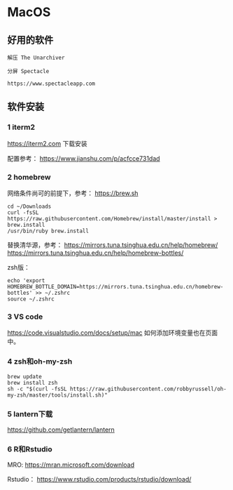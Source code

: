 # MacOS

## 好用的软件

```
解压 The Unarchiver

分屏 Spectacle

https://www.spectacleapp.com
```

## 软件安装

### 1 iterm2
https://iterm2.com
下载安装

配置参考：
https://www.jianshu.com/p/acfcce731dad

### 2 homebrew
网络条件尚可的前提下，参考：
https://brew.sh
```
cd ~/Downloads
curl -fsSL https://raw.githubusercontent.com/Homebrew/install/master/install > brew.install
/usr/bin/ruby brew.install
```
替换清华源，参考：
https://mirrors.tuna.tsinghua.edu.cn/help/homebrew/
https://mirrors.tuna.tsinghua.edu.cn/help/homebrew-bottles/

zsh版：
```
echo 'export HOMEBREW_BOTTLE_DOMAIN=https://mirrors.tuna.tsinghua.edu.cn/homebrew-bottles' >> ~/.zshrc
source ~/.zshrc
```

### 3 VS code
https://code.visualstudio.com/docs/setup/mac
如何添加环境变量也在页面中。

### 4 zsh和oh-my-zsh
```
brew update
brew install zsh
sh -c "$(curl -fsSL https://raw.githubusercontent.com/robbyrussell/oh-my-zsh/master/tools/install.sh)"
```
### 5 lantern下载
https://github.com/getlantern/lantern

### 6 R和Rstudio
MRO:
https://mran.microsoft.com/download

Rstudio：
https://www.rstudio.com/products/rstudio/download/


### 
